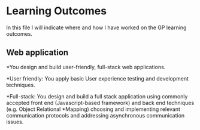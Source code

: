 # Learning Outcomes
In this file I will indicate where and how I have worked on the GP learning outcomes.

## Web application
*You design and build user-friendly, full-stack web applications.

*User friendly: You apply basic User experience testing and development techniques.

*Full-stack: You design and build a full stack application using commonly accepted front end (Javascript-based framework) and back end techniques (e.g. Object Relational *Mapping) choosing and implementing relevant communication protocols and addressing asynchronous communication issues.

